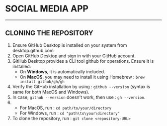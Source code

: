# SOCIAL MEDIA APP
---
## CLONING THE REPOSITORY
1. Ensure GitHub Desktop is installed on your system from desktop.github.com
2. Open GitHub Desktop and sign in with your GitHub account.
3. GitHub Desktop provides a CLI tool github for operations. Ensure it is installed:
   - On **Windows**, it is automatically included.
   - On **MacOS**, you may need to install it using Homebrew : `brew install github/gh/gh`
4. Verify the GitHub installation by using : `github --version` (syntax is same for both MacOS and Windows).
5. In case, `github --version` doesn't work, then use : `gh --version`.
6. - For MacOS, run : `cd path/to/your/directory`
   - For Windows, run : `cd "path\to\your\directory"`
7. To clone the repository, run : `git clone <repository-URL>`
